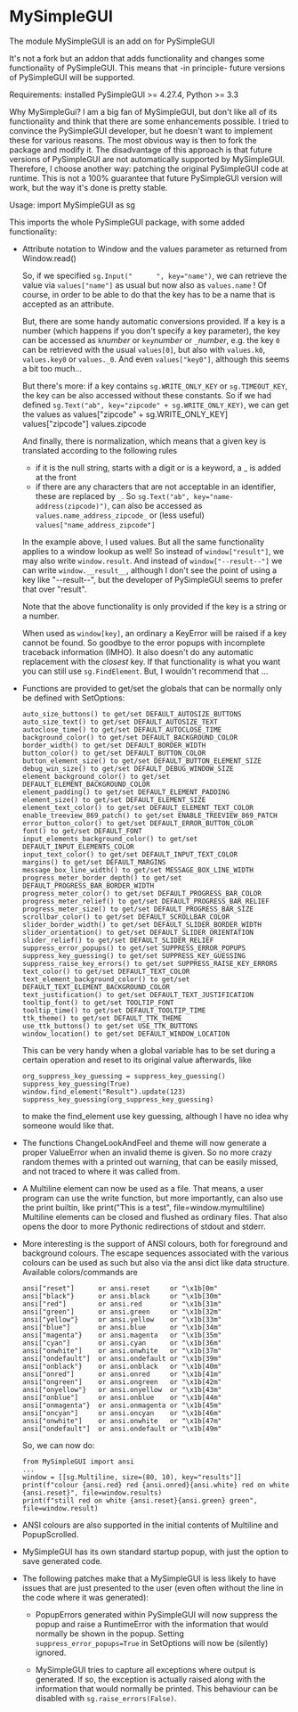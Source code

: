 # MySimpleGUI
The  module MySimpleGUI is an add on for PySimpleGUI

It's not a fork but an addon that adds functionality and changes some functionality of PySimpleGUI.
This means that -in principle- future versions of PySimpleGUI will be supported.

Requirements: installed PySimpleGUI >= 4.27.4, Python >= 3.3

Why MySimpleGui?
I am a big fan of MySimpleGUI, but don't like all of its functionality and think that there are
some enhancements possible. I tried to convince the PySimpleGUI developer, but he doesn't want to
implement these for various reasons. The most obvious way is then to fork the package and modify
it. The disadvantage of this approach is that future versions of PySimpleGUI are not automatically
supported by MySimpleGUI.
Therefore, I choose another way: patching the original PySimpleGUI code at runtime. This is not a 100%
guarantee that future PySimpleGUI version will work, but the way it's done is pretty stable.

Usage: import MySimpleGUI as sg

This imports the whole PySimpleGUI package, with some added functionality:

-   Attribute notation to Window and the values parameter as returned from Window.read()

    So, if we specified `sg.Input("      ", key="name")`,
    we can retrieve the value via `values["name"]` as usual but now also as `values.name` !
    Of course, in order to be able to do that the key has to be a name that is accepted as an attribute.

    But, there are some handy automatic conversions provided. If a key is a number (which happens if
    you don't specify a key parameter), the key can be accessed as `k`*number* or `key`*number* or `_`*number*, e.g.
    the key `0` can be retrieved with the usual `values[0]`, but also with `values.k0`, `values.key0` or `values._0`.
    And even `values["key0"]`, although this seems a bit too much...

    But there's more: if a key contains `sg.WRITE_ONLY_KEY` or `sg.TIMEOUT_KEY`, the key can be also accessed without
    these constants. So if we had defined `sg.Text("ab", key="zipcode" + sg.WRITE_ONLY_KEY)`,
    we can get the values as
        values["zipcode" + sg.WRITE_ONLY_KEY]
        values["zipcode"]
        values.zipcode

    And finally, there is normalization, which means that a given key is translated according to the following rules
    - if it is the null string, starts with a digit or is a keyword, a _ is added at the front
    - if there are any characters that are not acceptable in an identifier, these are replaced by `_`.
    So `sg.Text("ab", key="name-address(zipcode)")`,
    can also be accessed as `values.name_address_zipcode_` or (less useful) `values["name_address_zipcode"]`

    In the example above, I used values. But all the same functionality applies to a window lookup as well!
    So instead of `window["result"]`, we may also write `window.result`. And instead of `window["--result--"]` we can write
    `window.__result__`, although I don't see the point of using a key like "--result--", but the developer of
    PySimpleGUI seems to prefer that over "result".

    Note that the above functionality is only provided if the key is a string or a number.

    When used as `window[key]`, an ordinary a KeyError will be raised if a key cannot be found.
    So goodbye to the error popups with incomplete traceback information (IMHO).
    It also doesn't do any automatic replacement with the *closest* key. If that functionality is what you want you
    can still use `sg.FindElement`. But, I wouldn't recommend that ...

-   Functions are provided to get/set the globals that can be normally only be defined with SetOptions:

        auto_size_buttons() to get/set DEFAULT_AUTOSIZE_BUTTONS
        auto_size_text() to get/set DEFAULT_AUTOSIZE_TEXT
        autoclose_time() to get/set DEFAULT_AUTOCLOSE_TIME
        background_color() to get/set DEFAULT_BACKGROUND_COLOR
        border_width() to get/set DEFAULT_BORDER_WIDTH
        button_color() to get/set DEFAULT_BUTTON_COLOR
        button_element_size() to get/set DEFAULT_BUTTON_ELEMENT_SIZE
        debug_win_size() to get/set DEFAULT_DEBUG_WINDOW_SIZE
        element_background_color() to get/set DEFAULT_ELEMENT_BACKGROUND_COLOR
        element_padding() to get/set DEFAULT_ELEMENT_PADDING
        element_size() to get/set DEFAULT_ELEMENT_SIZE
        element_text_color() to get/set DEFAULT_ELEMENT_TEXT_COLOR
        enable_treeview_869_patch() to get/set ENABLE_TREEVIEW_869_PATCH
        error_button_color() to get/set DEFAULT_ERROR_BUTTON_COLOR
        font() to get/set DEFAULT_FONT
        input_elements_background_color() to get/set DEFAULT_INPUT_ELEMENTS_COLOR
        input_text_color() to get/set DEFAULT_INPUT_TEXT_COLOR
        margins() to get/set DEFAULT_MARGINS
        message_box_line_width() to get/set MESSAGE_BOX_LINE_WIDTH
        progress_meter_border_depth() to get/set DEFAULT_PROGRESS_BAR_BORDER_WIDTH
        progress_meter_color() to get/set DEFAULT_PROGRESS_BAR_COLOR
        progress_meter_relief() to get/set DEFAULT_PROGRESS_BAR_RELIEF
        progress_meter_size() to get/set DEFAULT_PROGRESS_BAR_SIZE
        scrollbar_color() to get/set DEFAULT_SCROLLBAR_COLOR
        slider_border_width() to get/set DEFAULT_SLIDER_BORDER_WIDTH
        slider_orientation() to get/set DEFAULT_SLIDER_ORIENTATION
        slider_relief() to get/set DEFAULT_SLIDER_RELIEF
        suppress_error_popups() to get/set SUPPRESS_ERROR_POPUPS
        suppress_key_guessing() to get/set SUPPRESS_KEY_GUESSING
        suppress_raise_key_errors() to get/set SUPPRESS_RAISE_KEY_ERRORS
        text_color() to get/set DEFAULT_TEXT_COLOR
        text_element_background_color() to get/set DEFAULT_TEXT_ELEMENT_BACKGROUND_COLOR
        text_justification() to get/set DEFAULT_TEXT_JUSTIFICATION
        tooltip_font() to get/set TOOLTIP_FONT
        tooltip_time() to get/set DEFAULT_TOOLTIP_TIME
        ttk_theme() to get/set DEFAULT_TTK_THEME
        use_ttk_buttons() to get/set USE_TTK_BUTTONS
        window_location() to get/set DEFAULT_WINDOW_LOCATION

    This can be very handy when a global variable has to be set during a certain operation and reset to
    its original value afterwards, like
    
        org_suppress_key_guessing = suppress_key_guessing()
        suppress_key_guessing(True)
        window.find_element("Result").update(123)
        suppress_key_guessing(org_suppress_key_guessing)
        
    to make the find_element use key guessing, although I have no idea why someone would like that.

-   The functions ChangeLookAndFeel and theme will now generate a proper ValueError when an invalid theme is given.
    So no more crazy random themes with a printed out warning, that can be easily missed, and not traced to
    where it was called from.

-   A Multiline element can now be used as a file.
    That means, a user program can use the write function, but more importantly, can also use the print builtin, like
    print("This is a test", file=window.mymultiline)
    Multiline elements can be closed and flushed as ordinary files.
    That also opens the door to more Pythonic redirections of stdout and stderr.

-   More interesting is the support of ANSI colours, both for foreground and background colours.
    The escape sequences associated with the various colours can be used as such but also via the ansi dict like
    data structure. Available colors/commands are
    
    ```
    ansi["reset"]      or ansi.reset     or "\x1b[0m"
    ansi["black"}      or ansi.black     or "\x1b[30m"
    ansi["red"]        or ansi.red       or "\x1b[31m"
    ansi["green"]      or ansi.green     or "\x1b[32m"
    ansi["yellow"}     or ansi.yellow    or "\x1b[33m"
    ansi["blue"]       or ansi.blue      or "\x1b[34m"
    ansi["magenta"}    or ansi.magenta   or "\x1b[35m"
    ansi["cyan"]       or ansi.cyan      or "\x1b[36m"
    ansi["onwhite"]    or ansi.onwhite   or "\x1b[37m"
    ansi["ondefault"]  or ansi.ondefault or "\x1b[39m"
    ansi["onblack"}    or ansi.onblack   or "\x1b[40m"
    ansi["onred"]      or ansi.onred     or "\x1b[41m"
    ansi["ongreen"]    or ansi.ongreen   or "\x1b[42m"
    ansi["onyellow"}   or ansi.onyellow  or "\x1b[43m"
    ansi["onblue"]     or ansi.onblue    or "\x1b[44m"
    ansi["onmagenta"}  or ansi.onmagenta or "\x1b[45m"
    ansi["oncyan"]     or ansi.oncyan    or "\x1b[46m"
    ansi["onwhite"]    or ansi.onwhite   or "\x1b[47m"
    ansi["ondefault"]  or ansi.ondefault or "\x1b[49m"
    ```

    So, we can now do:
    
        from MySimpleGUI import ansi
        ...
        window = [[sg.Multiline, size=(80, 10), key="results"]]
        print(f"colour {ansi.red} red {ansi.onred}{ansi.white} red on white {ansi.reset}", file=window.results)
        print(f"still red on white {ansi.reset}{ansi.green} green", file=window.result)

-   ANSI colours are also supported in the initial contents of Multiline and PopupScrolled.

-   MySimpleGUI has its own standard startup popup, with just the option to save generated code.

-   The following patches make that a MySimpleGUI is less likely to have issues that
    are just presented to the user (even often without the line in the code where it was generated):

    *   PopupErrors generated within PySimpleGUI will now suppress the popup and raise a RuntimeError
        with the information that would normally be shown in the popup.
        Setting `suppress_error_popups=True` in SetOptions will now be (silently) ignored.

    *   MySimpleGUI tries to capture all exceptions where output is generated. If so, 
        the exception is actually raised along with the information that would normally be printed.
        This behaviour can be disabled with `sg.raise_errors(False)`.
